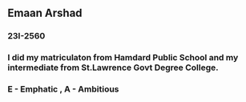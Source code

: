 ## Emaan Arshad
  
  ###  23I-2560

### I did my matriculaton from Hamdard Public School and my intermediate from St.Lawrence Govt Degree College.

### E - Emphatic  ,  A - Ambitious

